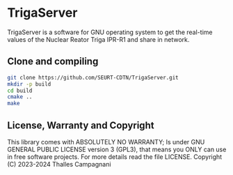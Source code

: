 # TrigaServer

TrigaServer is a software for GNU operating system to get the real-time values of the Nuclear Reator Triga IPR-R1 and share in network.

## Clone and compiling

``` Bash
git clone https://github.com/SEURT-CDTN/TrigaServer.git
mkdir -p build
cd build
cmake ..
make
```

## License, Warranty and Copyright

This library comes with ABSOLUTELY NO WARRANTY; Is under GNU GENERAL PUBLIC LICENSE version 3 (GPL3), that means you ONLY can use in free software projects.
For more details read the file LICENSE.
Copyright (C) 2023-2024  Thalles Campagnani